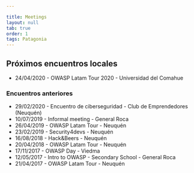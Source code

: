 ```yaml
---

title: Meetings
layout: null
tab: true
order: 1
tags: Patagonia
---
```


## Próximos encuentros locales
  - 24/04/2020 - OWASP Latam Tour 2020 - Universidad del Comahue


### Encuentros anteriores
  - 29/02/2020 - Encuentro de ciberseguridad - Club de Emprendedores (Neuquén)
  - 10/07/2019 - Informal meeting - General Roca
  - 26/04/2019 - OWASP Latam Tour - Neuquén
  - 23/02/2019 - Security4devs - Neuquén
  - 16/08/2018 - Hack&Beers - Neuquén
  - 20/04/2018 - OWASP Latam Tour - Neuquén
  - 17/11/2017 - OWASP Day - Viedma
  - 12/05/2017 - Intro to OWASP - Secondary School - General Roca
  - 21/04/2017 - OWASP Latam Tour - Neuquén
